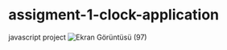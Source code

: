 # assigment-1-clock-application
javascript project
![Ekran Görüntüsü (97)](https://user-images.githubusercontent.com/94033888/236225821-e3a9a309-48b2-45a3-a1f7-13da2a5dcd6f.png)
